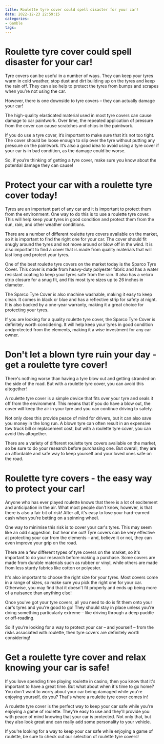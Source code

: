 ```yaml
---
title: Roulette tyre cover could spell disaster for your car!
date: 2022-12-23 22:59:15
categories:
- Gamble
tags:
---
```



#  Roulette tyre cover could spell disaster for your car!

Tyre covers can be useful in a number of ways. They can keep your tyres warm in cold weather, stop dust and dirt building up on the tyres and keep the rain off. They can also help to protect the tyres from bumps and scrapes when you’re not using the car.

However, there is one downside to tyre covers – they can actually damage your car!

The high-quality elasticated material used in most tyre covers can cause damage to car paintwork. Over time, the repeated application of pressure from the cover can cause scratches and chips in the paintwork.

If you do use a tyre cover, it’s important to make sure that it’s not too tight. The cover should be loose enough to slip over the tyre without putting any pressure on the paintwork. It’s also a good idea to avoid using a tyre cover if your car is in bad condition, as the damage could be worse.

So, if you’re thinking of getting a tyre cover, make sure you know about the potential damage they can cause!

#  Protect your car with a roulette tyre cover today!

Tyres are an important part of any car and it is important to protect them from the environment. One way to do this is to use a roulette tyre cover. This will help keep your tyres in good condition and protect them from the sun, rain, and other weather conditions.

There are a number of different roulette tyre covers available on the market, so it is important to find the right one for your car. The cover should fit snugly around the tyres and not move around or blow off in the wind. It is also important to find a cover that is made from quality materials that will last long and protect your tyres.

One of the best roulette tyre covers on the market today is the Sparco Tyre Cover. This cover is made from heavy-duty polyester fabric and has a water resistant coating to keep your tyres safe from the rain. It also has a velcro strip closure for a snug fit, and fits most tyre sizes up to 26 inches in diameter.

The Sparco Tyre Cover is also machine washable, making it easy to keep clean. It comes in black or blue and has a reflective strip for safety at night. It is also backed by a one-year warranty, making it a great choice for protecting your tyres.

If you are looking for a quality roulette tyre cover, the Sparco Tyre Cover is definitely worth considering. It will help keep your tyres in good condition andprotected from the elements, making it a wise investment for any car owner.

#  Don't let a blown tyre ruin your day - get a roulette tyre cover!

There's nothing worse than having a tyre blow out and getting stranded on the side of the road. But with a roulette tyre cover, you can avoid this altogether!

A roulette tyre cover is a simple device that fits over your tyre and seals it off from the environment. This means that if you do have a blow out, the cover will keep the air in your tyre and you can continue driving to safety.

Not only does this provide peace of mind for drivers, but it can also save you money in the long run. A blown tyre can often result in an expensive tow truck bill or replacement cost, but with a roulette tyre cover, you can avoid this altogether.

There are a variety of different roulette tyre covers available on the market, so be sure to do your research before purchasing one. But overall, they are an affordable and safe way to keep yourself and your loved ones safe on the road.

#  Roulette tyre covers - the easy way to protect your car!

Anyone who has ever played roulette knows that there is a lot of excitement and anticipation in the air. What most people don't know, however, is that there is also a fair bit of risk! After all, it's easy to lose your hard-earned cash when you're betting on a spinning wheel.

One way to minimise this risk is to cover your car's tyres. This may seem like an odd suggestion, but hear me out! Tyre covers can be very effective at protecting your car from the elements – and, believe it or not, they can even improve your grip on the road.

There are a few different types of tyre covers on the market, so it's important to do your research before making a purchase. Some covers are made from durable materials such as rubber or vinyl, while others are made from less sturdy fabrics like cotton or polyester.

It's also important to choose the right size for your tyres. Most covers come in a range of sizes, so make sure you pick the right one for your car. Otherwise, you may find that it doesn't fit properly and ends up being more of a nuisance than anything else!

Once you've got your tyre covers, all you need to do is fit them onto your car's tyres and you're good to go! They should stay in place unless you're doing something particularly extreme – like driving through a deep puddle or off-roading.

So if you're looking for a way to protect your car – and yourself – from the risks associated with roulette, then tyre covers are definitely worth considering!

#  Get a roulette tyre cover and relax knowing your car is safe!

If you love spending time playing roulette in casino, then you know that it's important to have a great time. But what about when it's time to go home? You don't want to worry about your car being damaged while you're enjoying yourself, do you? That's where a roulette tyre cover comes in!

A roulette tyre cover is the perfect way to keep your car safe while you're enjoying a game of roulette. They're easy to use and they'll provide you with peace of mind knowing that your car is protected. Not only that, but they also look great and can really add some personality to your vehicle.

If you're looking for a way to keep your car safe while enjoying a game of roulette, be sure to check out our selection of roulette tyre covers!